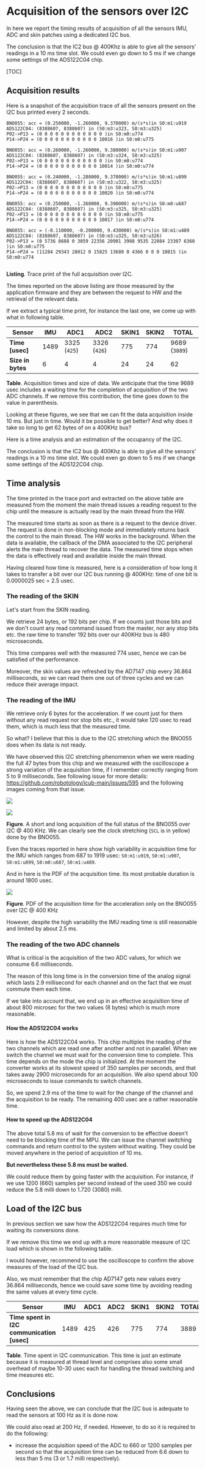 # Acquisition of the sensors over I2C



In here we report the timing results of acquisition of all the sensors IMU, ADC and skin patches using a dedicated I2C bus.  

The conclusion is that the IC2 bus @ 400Khz is able to give all the sensors' readings in a 10 ms time slot. We could even go down to 5 ms if we change some settings of the ADS122C04 chip. 



[TOC]

## Acquisition results



Here is a snapshot of the acquisition trace of all the sensors present on the I2C bus printed every 2 seconds.



```
BNO055: acc = (0.250000, -1.260000, 9.370000) m/(s*s)in S0:m1:u919
ADS122C04: (8388607, 8388607) in (S0:m3:u323, S0:m3:u325)
P02->P13 = (0 0 0 0 0 0 0 0 0 0 0 0 )in S0:m0:u774
P14->P24 = (0 0 0 0 0 0 0 0 0 0 0 10016 )in S0:m0:u775
 
BNO055: acc = (0.260000, -1.260000, 9.380000) m/(s*s)in S0:m1:u907
ADS122C04: (8388607, 8388607) in (S0:m3:u324, S0:m3:u325)
P02->P13 = (0 0 0 0 0 0 0 0 0 0 0 0 )in S0:m0:u774
P14->P24 = (0 0 0 0 0 0 0 0 0 0 0 10014 )in S0:m0:u774
 
BNO055: acc = (0.240000, -1.280000, 9.370000) m/(s*s)in S0:m1:u899
ADS122C04: (8388607, 8388607) in (S0:m3:u322, S0:m3:u325)
P02->P13 = (0 0 0 0 0 0 0 0 0 0 0 0 )in S0:m0:u775
P14->P24 = (0 0 0 0 0 0 0 0 0 0 0 10020 )in S0:m0:u774
  
BNO055: acc = (0.250000, -1.260000, 9.390000) m/(s*s)in S0:m0:u687
ADS122C04: (8388607, 8388607) in (S0:m3:u325, S0:m3:u325)
P02->P13 = (0 0 0 0 0 0 0 0 0 0 0 0 )in S0:m0:u775
P14->P24 = (0 0 0 0 0 0 0 0 0 0 0 10017 )in S0:m0:u774

BNO055: acc = (-0.110000, -0.200000, 9.430000) m/(s*s)in S0:m1:u489
ADS122C04: (8388607, 8388607) in (S0:m3:u325, S0:m3:u326)
P02->P13 = (0 5736 8608 0 3059 22356 20901 3908 9535 22084 23307 6360 )in S0:m0:u775
P14->P24 = (11284 29343 28012 0 15825 13680 0 4366 0 0 0 10815 )in S0:m0:u774
  
```

**Listing**. Trace print of the full acquisition over I2C.  



The times reported on the above listing are those measured by the application firmware and they are between the request to HW and the retrieval of the relevant data.  



If we extract a typical time print, for instance the last one, we come up with what in following table.

| Sensor            | IMU  | ADC1         | ADC2         | SKIN1 | SKIN2 | TOTAL         |
| ----------------- | ---- | ------------ | ------------ | ----- | ----- | ------------- |
| **Time [usec]**   | 1489 | 3325 (`425`) | 3326 (`426`) | 775   | 774   | 9689 (`3889`) |
| **Size in bytes** | 6    | 4            | 4            | 24    | 24    | 62            |

**Table**. Acquisition times and size of data. We anticipate that the time 9689 usec includes a waiting time for the completion of acquisition of the two ADC channels. If we remove this contribution, the time goes down to the value in parenthesis.



Looking at these figures, we see that we can fit the data acquisition inside 10 ms. But just in time. Would it be possible to get better? And why does it take so long to get 62 bytes of on a 400KHz bus?

Here is a time analysis and an estimation of the occupancy of the I2C.

The conclusion is that the IC2 bus @ 400Khz is able to give all the sensors' readings in a 10 ms time slot. We could even go down to 5 ms if we change some settings of the ADS122C04 chip. 



## Time analysis



The time printed in the trace port and extracted on the above table are measured from the moment the main thread issues a reading request to the chip until the measure is actually read by the main thread from the HW.

The measured time starts as soon as there is a request to the device driver. The request is done in non-blocking mode and immediately returns back the control to the main thread. The HW works in the background. When the data is available, the callback of the DMA associated to the I2C peripheral alerts the main thread to recover the data. The measured time stops when the data is effectively read and available inside the main thread.

Having cleared how time is measured, here is a consideration of how long it takes to transfer a bit over our I2C bus running @ 400KHz: time of one bit is 0.0000025 sec = 2.5 usec.

### The reading of the SKIN

Let's start from the SKIN reading. 

We retrieve 24 bytes, or 192 bits per chip. If we counts just those bits and we don't count any read command issued from the master, nor any stop bits etc. the raw time to transfer 192 bits over our 400KHz bus is 480 microseconds.

This time compares well with the measured 774 usec, hence we can be satisfied of the performance. 

Moreover, the skin values are refreshed by the AD7147 chip every 36.864 milliseconds, so we can read them one out of three cycles and we can reduce their average impact.

### The reading of the IMU

We retrieve only 6 bytes for the acceleration. If we count just for them without any read request nor stop bits etc., it would take 120 usec to read them, which is much less that the measured time. 

So what? I believe that this is due to the I2C stretching which the BNO055 does when its data is not ready. 

We have observed this I2C stretching phenomenon when we were reading the full 47 bytes from this chip and we measured with the oscilloscope a strong variation of the acquisition time, if I remember correctly ranging from 5 to 9 milliseconds. See following issue for more details: https://github.com/robotology/icub-main/issues/595 and the following images coming from that issue.



![](res/imu-short.png)

![](res/imu-long.png)



**Figure**. A short and long acquisition of the full status of the BNO055 over I2C @ 400 KHz. We can clearly see the clock stretching (`SCL` is in yellow) done by the BNO055.



Even the traces reported in here show high variability in acquisition time for the IMU which ranges from 687 to 1919 usec: `S0:m1:u919`, `S0:m1:u907`, `S0:m1:u899`, `S0:m0:u687`, `S0:m1:u489`.

And in here is the PDF of the acquisition time. Its most probable duration is around 1800 usec.



![](res/pdf-acquisition-time-imu.jpg)

**Figure**. PDF of the acquisition time for the acceleration only on the BNO055 over I2C @ 400 KHz



However, despite the high variability the IMU reading time is still reasonable and limited by about 2.5 ms.



### The reading of the two ADC channels

What is critical is the acquisition of the two ADC values, for which we consume 6.6 milliseconds. 

The reason of this long time is in the conversion time of the analog signal which lasts 2.9 millisecond for each channel and on the fact that we must commute them each time.

If we take into account that, we end up in an effective acquisition time of about 800 microsec for the two values (8 bytes) which is much more reasonable. 



#### How the ADS122C04 works

Here is how the ADS122C04 works. This chip multiples the reading of the two channels which are read one after another and not in parallel. When we switch the channel we must wait for the conversion time to complete. This time depends on the mode the chip is initialized. At the moment the converter works at its slowest speed of 350 samples per seconds, and that takes away 2900 microseconds for an acquisition. We also spend about 100 microseconds to issue commands to switch channels.

So, we spend 2.9 ms of the time to wait for the change of the channel and the acquisition to be ready. The remaining 400 usec are a rather reasonable time.

#### How to speed up the ADS122C04 

The above total 5.8 ms of wait for the conversion to be effective doesn't need to be blocking time of the MPU. We can issue the channel switching commands and return control to the system without waiting. They could be moved anywhere in the period of acquisition of 10 ms. 

**But nevertheless these 5.8 ms must be waited.** 

We could reduce them by going faster with the acquisition. For instance, if we use 1200 (660) samples per second  instead of the used 350 we could reduce the 5.8 milli down to 1.720 (3080) milli.



## Load of the I2C bus



In previous section we saw how the ADS122C04 requires much time for waiting its conversions done.

If we remove this time we end up with a more reasonable measure of I2C load which is shown in the following table.

I would however, recommend to use the oscilloscope to confirm the above measures of the load of the I2C bus.

Also, we must remember that the chip AD7147 gets new values every 36.864 milliseconds, hence we could save some time by avoiding reading the same values at every time cycle.



| Sensor                                     | IMU  | ADC1 | ADC2 | SKIN1 | SKIN2 | TOTAL |
| ------------------------------------------ | ---- | ---- | ---- | ----- | ----- | ----- |
| **Time spent in I2C communication [usec]** | 1489 | 425  | 426  | 775   | 774   | 3889  |

**Table**. Time spent in I2C communication. This time is just an estimate because it is measured at thread level and comprises also some small overhead of maybe 10-30 usec each for handling the thread switching and time measures etc.



## Conclusions

Having seen the above, we can conclude that the I2C bus is adequate to read the sensors at 100 Hz as it is done now.

We could also read at 200 Hz, if needed. However, to do so it is required to do the following:

- increase the acquisition speed of the ADC to 660 or 1200 samples per second so that the acquisition time can be reduced from 6.6 down to less than 5 ms (3 or 1.7 milli respectively).









